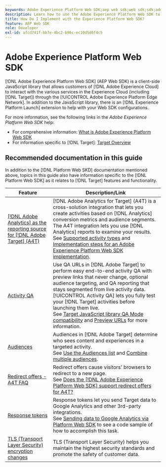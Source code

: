 ```yaml
---
keywords: Adobe Experience Platform Web SDK;aep web sdk;web sdk;sdk;adobe experience cloud;platform edge network;adobe experience platform edge network;edge network;aep edge network
description: Learn how to use the Adobe Experience Platform Web SDK to interact with the various services in the Adobe Experience Cloud through the AEP Edge Network.
title: How Do I Implement with the Experience Platform Web SDK?
feature: AEP Web SDK
role: Developer
exl-id: afcd741f-bb7e-4bc2-b96c-ec10d5d6f4c5
---
```

# Adobe Experience Platform Web SDK

[!DNL Adobe Experience Platform Web SDK] (AEP Web SDK) is a client-side JavaScript library that allows customers of [!DNL Adobe Experience Cloud] to interact with the various services in the Experience Cloud (including [!DNL Target]) through the [!UICONTROL Adobe Experience Platform Edge Network]. In addition to the JavaScript library, there is an [!DNL Experience Platform Launch] extension to help with your Web SDK configurations.

For more information, see the following links in the *Adobe Experience Platform Web SDK* help:

* For comprehensive information: [What is Adobe Experience Platform Web SDK](https://experienceleague.adobe.com/docs/experience-platform/edge/home.html)
* For information specific to [!DNL Target]: [Target Overview](https://experienceleague.adobe.com/docs/experience-platform/edge/personalization/adobe-target/target-overview.html)

## Recommended documentation in this guide

In addition to the [!DNL Platform Web SKD] documentation mentioned above, topics in this guide also have information specific to the [!DNL Platform Web SDK] as it relates to [!DNL Target] features and functionality.

|Feature|Description/Link|
| --- | --- |
|[[!DNL Adobe Analytics] as the reporting source for [!DNL Adobe Target] (A4T)](/help/c-integrating-target-with-mac/a4t/a4t.md)|[!DNL Adobe Analytics for Target] (A4T) is a cross-solution integration that lets you create activities based on [!DNL Analytics] conversion metrics and audience segments. The A4T integration lets you use [!DNL Analytics] reports to examine your results.<br>See [Supported activity types](/help/c-integrating-target-with-mac/a4t/a4t.md#section_F487896214BF4803AF78C552EF1669AA) and [Implementation steps for an Adobe Experience Platform Web SDK implementation](/help/c-integrating-target-with-mac/a4t/a4timplementation.md#platform).|
|[Activity QA](/help/c-activities/c-activity-qa/activity-qa.md)|Use QA URLs in [!DNL Adobe Target] to perform easy end-to-end activity QA with preview links that never change, optional audience targeting, and QA reporting that stays segmented from live activity data. [!UICONTROL Activity QA] lets you fully test your [!DNL Target] activities before launching them live.<br>See [Target JavaScript library QA Mode compatibility](/help/c-activities/c-activity-qa/activity-qa.md#compatibility) and [Preview URLs](/help/c-activities/c-activity-qa/activity-qa.md#preview) for more information.|
|[Audiences](/help/c-target/target.md)|Audiences in [!DNL Adobe Target] determine who sees content and experiences in a targeted activity.<br>See [Use the Audiences list](/help/c-target/c-audiences/audiences.md#use-list) and [Combine multiple audiences](/help/c-target/combining-multiple-audiences.md).|
|[Redirect offers - A4T FAQ](/help/c-integrating-target-with-mac/a4t/r-a4t-faq/a4t-faq-redirect-offers.md)|Redirect offers cause visitors' browsers to redirect to a new page.<br>See [Does the [!DNL Adobe Experience Platform Web SDK] support redirect offers for A4T?](/help/c-integrating-target-with-mac/a4t/r-a4t-faq/a4t-faq-redirect-offers.md#platform)|
|[Response tokens](/help/administrating-target/response-tokens.md)|Response tokens let you send Target data to Google Analytics and other 3rd-party integrations.<br>See [Sending data to Google Analytics via Platform Web SDK](/help/administrating-target/response-tokens.md#platform-web-sdk) to see a code sample of how to accomplish this task.|
|[TLS (Transport Layer Security) encryption changes](/help/c-implementing-target/c-considerations-before-you-implement-target/tls-transport-layer-security-encryption.md)|TLS (Transport Layer Security) helps you maintain the highest security standards and promote the safety of customer data.|
